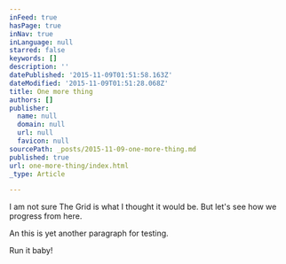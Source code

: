 ```yaml
---
inFeed: true
hasPage: true
inNav: true
inLanguage: null
starred: false
keywords: []
description: ''
datePublished: '2015-11-09T01:51:58.163Z'
dateModified: '2015-11-09T01:51:28.068Z'
title: One more thing
authors: []
publisher:
  name: null
  domain: null
  url: null
  favicon: null
sourcePath: _posts/2015-11-09-one-more-thing.md
published: true
url: one-more-thing/index.html
_type: Article

---
```

I am not sure The Grid is what I thought it would be. But let's see how we progress from here.

An this is yet another paragraph for testing.

Run it baby!